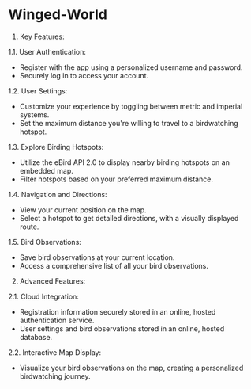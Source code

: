 # Winged-World

1. Key Features:

1.1. User Authentication:
- Register with the app using a personalized username and password.
- Securely log in to access your account.

1.2. User Settings:
- Customize your experience by toggling between metric and imperial systems.
- Set the maximum distance you're willing to travel to a birdwatching hotspot.

1.3. Explore Birding Hotspots:
- Utilize the eBird API 2.0 to display nearby birding hotspots on an embedded map.
- Filter hotspots based on your preferred maximum distance.

1.4. Navigation and Directions:
- View your current position on the map.
- Select a hotspot to get detailed directions, with a visually displayed route.

1.5. Bird Observations:
- Save bird observations at your current location.
- Access a comprehensive list of all your bird observations.

2. Advanced Features:

2.1. Cloud Integration:
- Registration information securely stored in an online, hosted authentication service.
- User settings and bird observations stored in an online, hosted database.

2.2. Interactive Map Display:
- Visualize your bird observations on the map, creating a personalized birdwatching journey.
